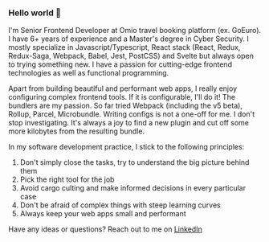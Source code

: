 ### Hello world 👋

<!--
**insanecoding/insanecoding** is a ✨ _special_ ✨ repository because its `README.md` (this file) appears on your GitHub profile.

Here are some ideas to get you started:

- 🔭 I’m currently working on ...
- 🌱 I’m currently learning ...
- 👯 I’m looking to collaborate on ...
- 🤔 I’m looking for help with ...
- 💬 Ask me about ...
- 📫 How to reach me: ...
- 😄 Pronouns: ...
- ⚡ Fun fact: ...
-->

I'm Senior Frontend Developer at Omio travel booking platform (ex. GoEuro). I have 6+ years of experience and a Master's degree in Cyber Security. I mostly specialize in Javascript/Typescript, React stack (React, Redux, Redux-Saga, Webpack, Babel, Jest, PostCSS) and Svelte but always open to trying something new. I have a passion for cutting-edge frontend technologies as well as functional programming.

Apart from building beautiful and performant web apps, I really enjoy configuring complex frontend tools. If it is configurable, I'll do it! 
The bundlers are my passion. So far tried Webpack (including the v5 beta), Rollup, Parcel, Microbundle. 
Writing configs is not a one-off for me. I don't stop investigating. It's always a joy to find a new plugin and cut off some more kilobytes from the resulting bundle.

In my software development practice, I stick to the following principles:
1) Don't simply close the tasks, try to understand the big picture behind them
2) Pick the right tool for the job
3) Avoid cargo culting and make informed decisions in every particular case
4) Don't be afraid of complex things with steep learning curves
5) Always keep your web apps small and performant

Have any ideas or questions? Reach out to me on [LinkedIn](https://www.linkedin.com/in/dmitry-novozhilov/)
